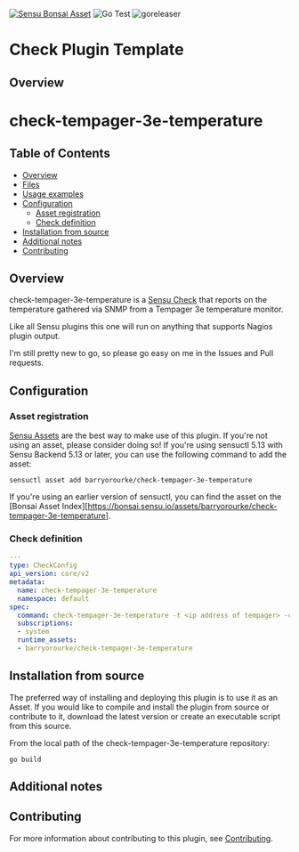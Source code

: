 [![Sensu Bonsai Asset](https://img.shields.io/badge/Bonsai-Download%20Me-brightgreen.svg?colorB=89C967&logo=sensu)](https://bonsai.sensu.io/assets/barryorourke/check-tempager-3e-temperature)
![Go Test](https://github.com/barryorourke/check-tempager-3e-temperature/workflows/Go%20Test/badge.svg)
![goreleaser](https://github.com/barryorourke/check-tempager-3e-temperature/workflows/goreleaser/badge.svg)

# Check Plugin Template

## Overview
# check-tempager-3e-temperature

## Table of Contents
- [Overview](#overview)
- [Files](#files)
- [Usage examples](#usage-examples)
- [Configuration](#configuration)
  - [Asset registration](#asset-registration)
  - [Check definition](#check-definition)
- [Installation from source](#installation-from-source)
- [Additional notes](#additional-notes)
- [Contributing](#contributing)

## Overview

check-tempager-3e-temperature is a [Sensu Check][6] that reports on the temperature gathered via SNMP
from a Tempager 3e temperature monitor.

Like all Sensu plugins this one will run on anything that supports Nagios plugin output.

I'm still pretty new to go, so please go easy on me in the Issues and Pull requests.

## Configuration

### Asset registration

[Sensu Assets][10] are the best way to make use of this plugin. If you're not using an asset, please
consider doing so! If you're using sensuctl 5.13 with Sensu Backend 5.13 or later, you can use the
following command to add the asset:

```
sensuctl asset add barryorourke/check-tempager-3e-temperature
```

If you're using an earlier version of sensuctl, you can find the asset on the [Bonsai Asset Index][https://bonsai.sensu.io/assets/barryorourke/check-tempager-3e-temperature].

### Check definition

```yml
---
type: CheckConfig
api_version: core/v2
metadata:
  name: check-tempager-3e-temperature
  namespace: default
spec:
  command: check-tempager-3e-temperature -t <ip address of tempager> -c <community string>
  subscriptions:
  - system
  runtime_assets:
  - barryorourke/check-tempager-3e-temperature
```

## Installation from source

The preferred way of installing and deploying this plugin is to use it as an Asset. If you would
like to compile and install the plugin from source or contribute to it, download the latest version
or create an executable script from this source.

From the local path of the check-tempager-3e-temperature repository:

```
go build
```

## Additional notes

## Contributing

For more information about contributing to this plugin, see [Contributing][1].

[1]: https://github.com/sensu/sensu-go/blob/master/CONTRIBUTING.md
[2]: https://github.com/sensu-community/sensu-plugin-sdk
[3]: https://github.com/sensu-plugins/community/blob/master/PLUGIN_STYLEGUIDE.md
[4]: https://github.com/sensu-community/check-plugin-template/blob/master/.github/workflows/release.yml
[5]: https://github.com/sensu-community/check-plugin-template/actions
[6]: https://docs.sensu.io/sensu-go/latest/reference/checks/
[7]: https://github.com/sensu-community/check-plugin-template/blob/master/main.go
[8]: https://bonsai.sensu.io/
[9]: https://github.com/sensu-community/sensu-plugin-tool
[10]: https://docs.sensu.io/sensu-go/latest/reference/assets/
